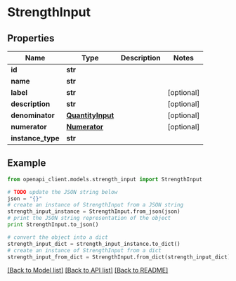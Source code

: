 # StrengthInput


## Properties
Name | Type | Description | Notes
------------ | ------------- | ------------- | -------------
**id** | **str** |  | 
**name** | **str** |  | 
**label** | **str** |  | [optional] 
**description** | **str** |  | [optional] 
**denominator** | [**QuantityInput**](QuantityInput.md) |  | [optional] 
**numerator** | [**Numerator**](Numerator.md) |  | [optional] 
**instance_type** | **str** |  | 

## Example

```python
from openapi_client.models.strength_input import StrengthInput

# TODO update the JSON string below
json = "{}"
# create an instance of StrengthInput from a JSON string
strength_input_instance = StrengthInput.from_json(json)
# print the JSON string representation of the object
print StrengthInput.to_json()

# convert the object into a dict
strength_input_dict = strength_input_instance.to_dict()
# create an instance of StrengthInput from a dict
strength_input_from_dict = StrengthInput.from_dict(strength_input_dict)
```
[[Back to Model list]](../README.md#documentation-for-models) [[Back to API list]](../README.md#documentation-for-api-endpoints) [[Back to README]](../README.md)


